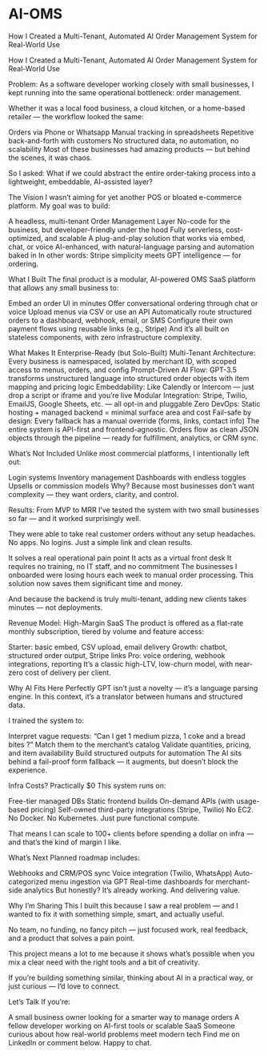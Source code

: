 # AI-OMS
How I Created a Multi-Tenant, Automated AI Order Management System for Real-World Use

How I Created a Multi-Tenant, Automated AI Order Management System for Real-World Use

Problem:
As a software developer working closely with small businesses, I kept running into the same operational bottleneck: order management.

Whether it was a local food business, a cloud kitchen, or a home-based retailer — the workflow looked the same:

Orders via Phone or Whatsapp
Manual tracking in spreadsheets
Repetitive back-and-forth with customers
No structured data, no automation, no scalability
Most of these businesses had amazing products — but behind the scenes, it was chaos.

So I asked: What if we could abstract the entire order-taking process into a lightweight, embeddable, AI-assisted layer?

The Vision
I wasn’t aiming for yet another POS or bloated e-commerce platform. My goal was to build:

A headless, multi-tenant Order Management Layer
No-code for the business, but developer-friendly under the hood
Fully serverless, cost-optimized, and scalable
A plug-and-play solution that works via embed, chat, or voice
AI-enhanced, with natural-language parsing and automation baked in
In other words: Stripe simplicity meets GPT intelligence — for ordering.

What I Built
The final product is a modular, AI-powered OMS SaaS platform that allows any small business to:

Embed an order UI in minutes
Offer conversational ordering through chat or voice
Upload menus via CSV or use an API
Automatically route structured orders to a dashboard, webhook, email, or SMS
Configure their own payment flows using reusable links (e.g., Stripe)
And it’s all built on stateless components, with zero infrastructure complexity.

What Makes It Enterprise-Ready (but Solo-Built)
Multi-Tenant Architecture: Every business is namespaced, isolated by merchant ID, with scoped access to menus, orders, and config
Prompt-Driven AI Flow: GPT-3.5 transforms unstructured language into structured order objects with item mapping and pricing logic
Embeddability: Like Calendly or Intercom — just drop a script or iframe and you’re live
Modular Integration: Stripe, Twilio, EmailJS, Google Sheets, etc. — all opt-in and pluggable
Zero DevOps: Static hosting + managed backend = minimal surface area and cost
Fail-safe by design: Every fallback has a manual override (forms, links, contact info)
The entire system is API-first and frontend-agnostic. Orders flow as clean JSON objects through the pipeline — ready for fulfillment, analytics, or CRM sync.

What’s Not Included
Unlike most commercial platforms, I intentionally left out:

Login systems
Inventory management
Dashboards with endless toggles
Upsells or commission models
Why? Because most businesses don’t want complexity — they want orders, clarity, and control.

Results: From MVP to MRR
I’ve tested the system with two small businesses so far — and it worked surprisingly well.

They were able to take real customer orders without any setup headaches. No apps. No logins. Just a simple link and clean results.

It solves a real operational pain point
It acts as a virtual front desk
It requires no training, no IT staff, and no commitment
The businesses I onboarded were losing hours each week to manual order processing. This solution now saves them significant time and money.

And because the backend is truly multi-tenant, adding new clients takes minutes — not deployments.

Revenue Model: High-Margin SaaS
The product is offered as a flat-rate monthly subscription, tiered by volume and feature access:

Starter: basic embed, CSV upload, email delivery
Growth: chatbot, structured order output, Stripe links
Pro: voice ordering, webhook integrations, reporting
It’s a classic high-LTV, low-churn model, with near-zero cost of delivery per client.

Why AI Fits Here Perfectly
GPT isn’t just a novelty — it’s a language parsing engine. In this context, it’s a translator between humans and structured data.

I trained the system to:

Interpret vague requests: “Can I get 1 medium pizza, 1 coke and a bread bites ?”
Match them to the merchant’s catalog
Validate quantities, pricing, and item availability
Build structured outputs for automation
The AI sits behind a fail-proof form fallback — it augments, but doesn’t block the experience.

Infra Costs? Practically $0
This system runs on:

Free-tier managed DBs
Static frontend builds
On-demand APIs (with usage-based pricing)
Self-owned third-party integrations (Stripe, Twilio)
No EC2. No Docker. No Kubernetes. Just pure functional compute.

That means I can scale to 100+ clients before spending a dollar on infra — and that’s the kind of margin I like.

What’s Next
Planned roadmap includes:

Webhooks and CRM/POS sync
Voice integration (Twilio, WhatsApp)
Auto-categorized menu ingestion via GPT
Real-time dashboards for merchant-side analytics
But honestly? It’s already working. And delivering value.

Why I’m Sharing This
I built this because I saw a real problem — and I wanted to fix it with something simple, smart, and actually useful.

No team, no funding, no fancy pitch — just focused work, real feedback, and a product that solves a pain point.

This project means a lot to me because it shows what’s possible when you mix a clear need with the right tools and a bit of creativity.

If you’re building something similar, thinking about AI in a practical way, or just curious — I’d love to connect.

Let’s Talk
If you’re:

A small business owner looking for a smarter way to manage orders
A fellow developer working on AI-first tools or scalable SaaS
Someone curious about how real-world problems meet modern tech
Find me on LinkedIn or comment below. Happy to chat.
